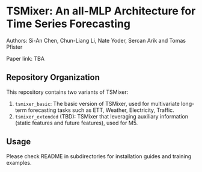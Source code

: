 # TSMixer: An all-MLP Architecture for Time Series Forecasting

Authors: Si-An Chen, Chun-Liang Li, Nate Yoder, Sercan Arik and Tomas Pfister

Paper link: TBA

## Repository Organization
This repository contains two variants of TSMixer:
1. `tsmixer_basic`: The basic version of TSMixer, used for multivariate long-term forecasting tasks such as ETT, Weather, Electricity, Traffic.
2. `tsmixer_extended` (TBD): TSMixer that leveraging auxiliary information (static features and future features), used for M5.

## Usage
Please check README in subdirectories for installation guides and training examples.
